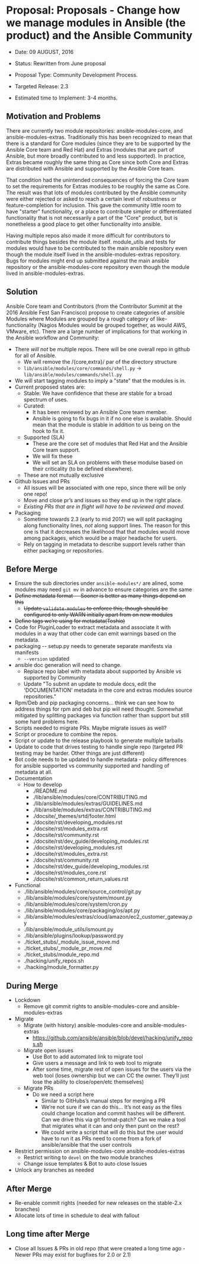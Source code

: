 # Proposal: Proposals - Change how we manage modules in Ansible (the product) and the Ansible Community

 - Date: 09 AUGUST, 2016

 - Status: Rewritten from June proposal

 - Proposal Type: Community Development Process.

 - Targeted Release: 2.3

 - Estimated time to Implement: 3-4 months.

## Motivation and Problems 
There are currently two module repositories: ansible-modules-core, and ansible-modules-extras.  Traditionally this has been recognized to mean that there is a standard for Core modules (since they are to be supported by the Ansible Core team and Red Hat) and Extras (modules that are part of Ansible, but more broadly contributed to and less supported).  In practice, Extras became roughly the same thing as Core since both Core and Extras are distributed with Ansible and supported by the Ansible Core team.  

That condition had the unintended consequences of forcing the Core team to set the requirements for Extras modules to be roughly the same as Core.  The result was that lots of modules contributed by the Ansible community were either rejected or asked to reach a certain level of robustness or feature-completion for inclusion.  This gave the community little room to have "starter" functionality, or a place to contribute simpler or differentiated functionality that is not necessarily a part of the "Core" product, but is nonetheless a good place to get other functionality into ansible.

Having multiple repos also made it more difficult for contributors to contribute things besides the module itself.  module_utils and tests for modules would have to be contributed to the main ansible repository even though the module itself lived in the ansible-modules-extras repository.  Bugs for modules might end up submitted against the main ansible repository or the ansible-modules-core repository even though the module lived in ansible-modules-extras.

## Solution
Ansible Core team and Contributors (from the Contributor Summit at the 2016 Ansible Fest San Francisco) propose to create categories of ansible Modules where Modules are grouped by a rough category of like-functionality (Nagios Modules would be grouped together, as would AWS, VMware, etc).  There are a large number of implications for that working in the Ansible workflow and Community:
  - There *will not* be multiple repos.  There will be one overall repo in github for all of Ansible.
    - We will remove the /{core,extra}/ par of the directory structure
    - `lib/ansible/modules/core/commands/shell.py` -> `lib/ansible/modules/commands/shell.py`
  - We will start tagging modules to imply a "state" that the modules is in.
  - Current proposed states are:
    - Stable: We have confidence that these are stable for a broad spectrum of uses.
    - Curated: 
      - It has been reviewed by an Ansible Core team member.
      - Ansible is going to fix bugs in it if no one else is available.  Should mean that the module is stable in addition to us being on the hook to fix it.
    - Supported (SLA)
      - These are the core set of modules that Red Hat and the Ansible Core team support. 
      - We will fix these
      - We will set an SLA on problems with these modulse based on their criticality (to be defined elsewhere).
     - These are not mutually exclusive
  - Github Issues and PRs
    - All issues will be associated with one repo, since there will be only one repo!
    - Move and close pr’s and issues so they end up in the right place. 
    - *Existing PRs that are in flight will have to be reviewed and moved.*  
  - Packaging
    - Sometime towards 2.3 (early to mid 2017) we will split packaging along functionality lines, *not* along support lines.  The reason for this one is that it decreases the likelihood that that modules would move among packages, which would be a major headache for users.
     - Rely on tagging in metadata to describe support levels rather than either packaging or repositories.
     
## Before Merge
  - Ensure the sub directories under `ansible-modules*/` are alined, some modules may need `git mv` in advance to ensure categories are the same
  - <strike>Define metadata format -- Sooner is better as many things depend on this</strike>
     - <strike>Update `validate-modules` to enforce this, though should be configured to only WARN initially apart from on new modules</strike>
  - <strike>Define tags we’re using for metadata(Toshio)</strike>
  - Code for PluginLoader to extract metadata and associate it with modules in a way that other code can emit warnings based on the metadata.
  - packaging -- setup.py needs to generate separate manifests via manifests
    - `--version` updated
  - ansible doc generation will need to change.
    - Replace repo label with metadata about supported by Ansible vs supported by Community
    - Update "To submit an update to module docs, edit the 'DOCUMENTATION' metadata in the core and extras modules source repositories."
  - Rpm/Deb and pip packaging concerns… think we can see how to address things for rpm and deb but pip will need thought.  Somewhat mitigated by splitting packages via function rather than support but still some hard problems here.
  - Scripts needed to migrate PRs.  Maybe migrate issues as well?
  - Script or procedure to combine the repos.
  - Script or update to the release playbook to generate multiple tarballs
  - Update to code that drives testing to handle single repo (targeted PR testing may be harder.  Other things are just different)
  - Bot code needs to be updated to handle metadata - policy differences for ansible supported vs community supported and handling of metadata at all.
  - Documentation
    - How to develop
      - ./README.md
      - ./lib/ansible/modules/core/CONTRIBUTING.md
      - ./lib/ansible/modules/extras/GUIDELINES.md
      - ./lib/ansible/modules/extras/CONTRIBUTING.md
      - ./docsite/_themes/srtd/footer.html
      - ./docsite/rst/developing_modules.rst
      - ./docsite/rst/modules_extra.rst
      - ./docsite/rst/community.rst
      - ./docsite/rst/dev_guide/developing_modules.rst
      - ./docsite/rst/developing_modules.rst
      - ./docsite/rst/modules_extra.rst
      - ./docsite/rst/community.rst
      - ./docsite/rst/dev_guide/developing_modules.rst
      - ./docsite/rst/modules_core.rst
      - ./docsite/rst/common_return_values.rst
  - Functional
    - ./lib/ansible/modules/core/source_control/git.py
    - ./lib/ansible/modules/core/system/mount.py
    - ./lib/ansible/modules/core/system/cron.py
    - ./lib/ansible/modules/core/packaging/os/apt.py
    - ./lib/ansible/modules/extras/cloud/amazon/ec2_customer_gateway.py
    - ./lib/ansible/module_utils/ismount.py
    - ./lib/ansible/plugins/lookup/password.py
    - ./ticket_stubs/_module_issue_move.md
    - ./ticket_stubs/_module_pr_move.md
    - ./ticket_stubs/module_repo.md
    - ./hacking/unify_repos.sh
    - ./hacking/module_formatter.py

## During Merge

  - Lockdown
    - Remove git commit rights to ansible-modules-core and ansible-modules-extras
  - Migrate
      - Migrate (with history) ansible-modules-core and ansible-modules-extras
        - https://github.com/ansible/ansible/blob/devel/hacking/unify_repos.sh 
      - Migrate open issues
        - Use Bot to add automated link to migrate tool
        - Give users a message and link to web tool to migrate
        - After some time, migrate rest of open issues for the users via the web tool (loses ownership but we can CC the owner.  They’ll just lose the ability to close/open/etc themselves)
      - Migrate PRs
        - Do we need a script here
          - Similar to GitHubs’s manual steps for merging a PR
          - We’re not sure if we can do this… It’s not easy as the files could change location and commit hashes will be different.  Can we drive this via git format-patch?  Can we make a tool that migrates what it can and only then punt on the rest?
          - We could write a script that will do this but the user would have to run it as PRs need to come from a fork of ansible/ansible that the user controls
  - Restrict permission on ansible-modules-core ansible-modules-extras
    - Restrict writing to `devel` on the two module branches
    - Change issue templates & Bot to auto close Issues
  - Unlock any branches as needed

## After Merge

  - Re-enable commit rights (needed for new releases on the stable-2.x branches)
  - Allocate lots of time in schedule to deal with fallout

## Long time after Merge

  - Close all Issues & PRs in old repo (that were created a long time ago - Newer PRs may exist for bugfixes for 2.0 or 2.1) 
